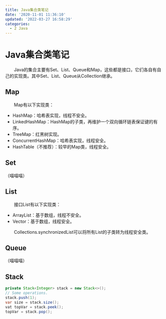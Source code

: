 ```yaml
---
title: Java集合类笔记
date: '2020-11-01 11:36:10'
updated: '2022-03-27 16:58:29'
categories:
  - 2 Java
---
```

# Java集合类笔记

　　Java的集合主要有Set、List、Queue和Map，这些都是接口，它们各自有自己的实现类。其中Set、List、Queue从Collection继承。

## Map

　　Map有以下实现类：

- HashMap：哈希表实现，线程不安全。
- LinkedHashMap：HashMap的子类，再维护一个双向循环链表保证键的有序。
- TreeMap：红黑树实现。
- ConcurrentHashMap：哈希表实现，线程安全。
- HashTable（不推荐）：较早的Map类，线程安全。

## Set

（喵喵喵）


## List

　　接口List有以下实现类：

- ArrayList：基于数组，线程不安全。
- Vector：基于数组，线程安全。

　　Collections.synchronizedList可以将所有List的子类转为线程安全类。

## Queue

（喵喵喵）

## Stack

```java
private Stack<Integer> stack = new Stack<>();
// Some operations.
stack.push(1);
var size = stack.size();
vat topVar = stack.peek();
topVar = stack.pop();
```
